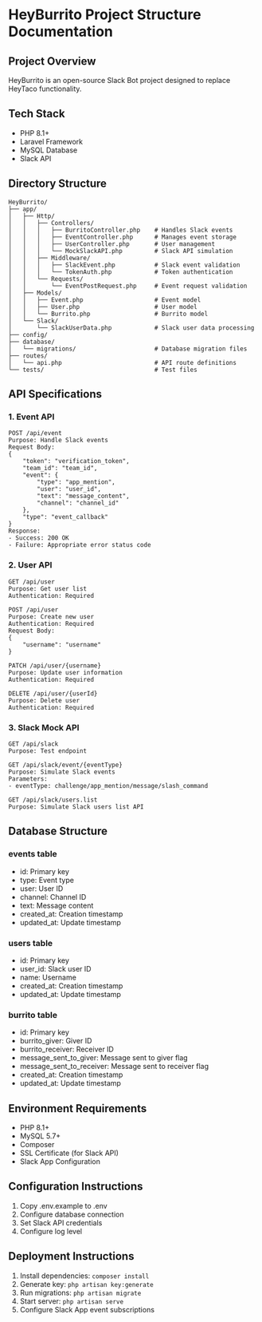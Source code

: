 # HeyBurrito Project Structure Documentation

## Project Overview
HeyBurrito is an open-source Slack Bot project designed to replace HeyTaco functionality.

## Tech Stack
- PHP 8.1+
- Laravel Framework
- MySQL Database
- Slack API

## Directory Structure
```
HeyBurrito/
├── app/
│   ├── Http/
│   │   ├── Controllers/
│   │   │   ├── BurritoController.php    # Handles Slack events
│   │   │   ├── EventController.php      # Manages event storage
│   │   │   ├── UserController.php       # User management
│   │   │   └── MockSlackAPI.php         # Slack API simulation
│   │   ├── Middleware/
│   │   │   ├── SlackEvent.php           # Slack event validation
│   │   │   └── TokenAuth.php            # Token authentication
│   │   └── Requests/
│   │       └── EventPostRequest.php     # Event request validation
│   ├── Models/
│   │   ├── Event.php                    # Event model
│   │   ├── User.php                     # User model
│   │   └── Burrito.php                  # Burrito model
│   └── Slack/
│       └── SlackUserData.php            # Slack user data processing
├── config/
├── database/
│   └── migrations/                      # Database migration files
├── routes/
│   └── api.php                          # API route definitions
└── tests/                               # Test files
```

## API Specifications

### 1. Event API
```
POST /api/event
Purpose: Handle Slack events
Request Body:
{
    "token": "verification_token",
    "team_id": "team_id",
    "event": {
        "type": "app_mention",
        "user": "user_id",
        "text": "message_content",
        "channel": "channel_id"
    },
    "type": "event_callback"
}
Response:
- Success: 200 OK
- Failure: Appropriate error status code
```

### 2. User API
```
GET /api/user
Purpose: Get user list
Authentication: Required

POST /api/user
Purpose: Create new user
Authentication: Required
Request Body:
{
    "username": "username"
}

PATCH /api/user/{username}
Purpose: Update user information
Authentication: Required

DELETE /api/user/{userId}
Purpose: Delete user
Authentication: Required
```

### 3. Slack Mock API
```
GET /api/slack
Purpose: Test endpoint

GET /api/slack/event/{eventType}
Purpose: Simulate Slack events
Parameters:
- eventType: challenge/app_mention/message/slash_command

GET /api/slack/users.list
Purpose: Simulate Slack users list API
```

## Database Structure

### events table
- id: Primary key
- type: Event type
- user: User ID
- channel: Channel ID
- text: Message content
- created_at: Creation timestamp
- updated_at: Update timestamp

### users table
- id: Primary key
- user_id: Slack user ID
- name: Username
- created_at: Creation timestamp
- updated_at: Update timestamp

### burrito table
- id: Primary key
- burrito_giver: Giver ID
- burrito_receiver: Receiver ID
- message_sent_to_giver: Message sent to giver flag
- message_sent_to_receiver: Message sent to receiver flag
- created_at: Creation timestamp
- updated_at: Update timestamp

## Environment Requirements
- PHP 8.1+
- MySQL 5.7+
- Composer
- SSL Certificate (for Slack API)
- Slack App Configuration

## Configuration Instructions
1. Copy .env.example to .env
2. Configure database connection
3. Set Slack API credentials
4. Configure log level

## Deployment Instructions
1. Install dependencies: `composer install`
2. Generate key: `php artisan key:generate`
3. Run migrations: `php artisan migrate`
4. Start server: `php artisan serve`
5. Configure Slack App event subscriptions 